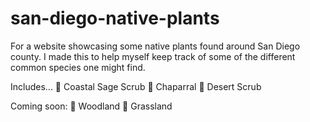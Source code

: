# san-diego-native-plants
For a website showcasing some native plants found around San Diego county. I made this to help myself keep track of some of the different common species one might find. 

Includes...
🌴 Coastal Sage Scrub
🌳 Chaparral
🌵 Desert Scrub

Coming soon:
🌲 Woodland
🌾 Grassland
